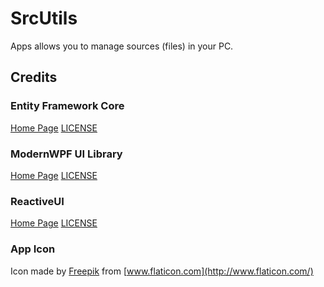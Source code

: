 # SrcUtils

Apps allows you to manage sources (files) in your PC.

## Credits

### Entity Framework Core

[Home Page](https://github.com/dotnet/efcore) [LICENSE](https://github.com/dotnet/efcore/blob/master/LICENSE.txt)

### ModernWPF UI Library

[Home Page](https://github.com/Kinnara/ModernWpf) [LICENSE](https://github.com/Kinnara/ModernWpf/blob/master/LICENSE)

### ReactiveUI

[Home Page](https://reactiveui.net/) [LICENSE](https://github.com/reactiveui/ReactiveUI/blob/master/LICENSE)

### App Icon

Icon made by [Freepik](https://www.flaticon.com/authors/freepik) from [www.flaticon.com](http://www.flaticon.com/)

